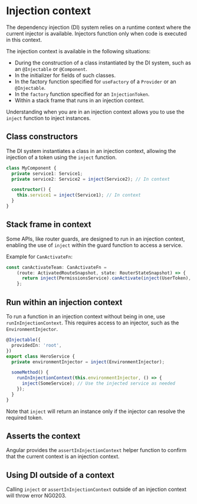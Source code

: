 # Injection context

The dependency injection (DI) system relies on a runtime context where the current injector is available. Injectors function only when code is executed in this context.

The injection context is available in the following situations:

- During the construction of a class instantiated by the DI system, such as an `@Injectable` or `@Component`.
- In the initializer for fields of such classes.
- In the factory function specified for `useFactory` of a `Provider` or an `@Injectable`.
- In the `factory` function specified for an `InjectionToken`.
- Within a stack frame that runs in an injection context.

Understanding when you are in an injection context allows you to use the `inject` function to inject instances.

## Class constructors

The DI system instantiates a class in an injection context, allowing the injection of a token using the `inject` function.

```typescript
class MyComponent {
  private service1: Service1;
  private service2: Service2 = inject(Service2); // In context

  constructor() {
    this.service1 = inject(Service1); // In context
  }
}
```

## Stack frame in context

Some APIs, like router guards, are designed to run in an injection context, enabling the use of `inject` within the guard function to access a service.

Example for `CanActivateFn`:

```typescript
const canActivateTeam: CanActivateFn =
    (route: ActivatedRouteSnapshot, state: RouterStateSnapshot) => {
      return inject(PermissionsService).canActivate(inject(UserToken), route.params.id);
    };
```

## Run within an injection context

To run a function in an injection context without being in one, use `runInInjectionContext`. This requires access to an injector, such as the `EnvironmentInjector`.

```typescript
@Injectable({
  providedIn: 'root',
})
export class HeroService {
  private environmentInjector = inject(EnvironmentInjector);

  someMethod() {
    runInInjectionContext(this.environmentInjector, () => {
      inject(SomeService); // Use the injected service as needed
    });
  }
}
```

Note that `inject` will return an instance only if the injector can resolve the required token.

## Asserts the context

Angular provides the `assertInInjectionContext` helper function to confirm that the current context is an injection context.

## Using DI outside of a context

Calling `inject` or `assertInInjectionContext` outside of an injection context will throw error NG0203.